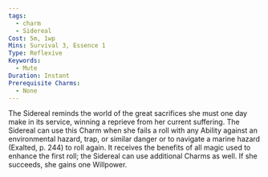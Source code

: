```yaml
---
tags:
  - charm
  - Sidereal
Cost: 5m, 1wp
Mins: Survival 3, Essence 1
Type: Reflexive
Keywords:
  - Mute
Duration: Instant
Prerequisite Charms:
  - None
---
```

The Sidereal reminds the world of the great sacrifices she must one day make in its service, winning a reprieve from her current suffering. The Sidereal can use this Charm when she fails a roll with any Ability against an environmental hazard, trap, or similar danger or to navigate a marine hazard (Exalted, p. 244) to roll again. It receives the benefits of all magic used to enhance the first roll; the Sidereal can use additional Charms as well. If she succeeds, she gains one Willpower.